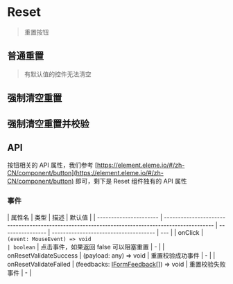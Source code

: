 # Reset

> 重置按钮

## 普通重置

> 有默认值的控件无法清空

<dumi-previewer demoPath="guide/reset/base" />

## 强制清空重置

<dumi-previewer demoPath="guide/reset/force" />

## 强制清空重置并校验

<dumi-previewer demoPath="guide/reset/validate" />

## API

按钮相关的 API 属性，我们参考 [https://element.eleme.io/#/zh-CN/component/button](https://element.eleme.io/#/zh-CN/component/button) 即可，剩下是 Reset 组件独有的 API 属性

### 事件

| 属性名                 | 类型                                                                                             | 描述             | 默认值                                |
| ---------------------- | ------------------------------------------------------------------------------------------------ | ---------------- | ------------------------------------- | --- |
| onClick                | `(event: MouseEvent) => void                                                                     | boolean`         | 点击事件，如果返回 false 可以阻塞重置 | -   |
| onResetValidateSuccess | (payload: any) => void                                                                           | 重置校验成功事件 | -                                     |
| onResetValidateFailed  | (feedbacks: [IFormFeedback](https://core.formilyjs.org/api/models/form#iformfeedback)[]) => void | 重置校验失败事件 | -                                     |
